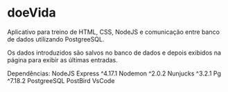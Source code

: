 # doeVida
Aplicativo para treino de HTML, CSS, NodeJS e comunicação entre banco de dados utilizando PostgreeSQL.

Os dados introduzidos são salvos no banco de dados e depois exibidos na página para exibir as últimas entradas.

Dependências:
NodeJS
  Express ^4.17.1
  Nodemon ^2.0.2
  Nunjucks ^3.2.1
  Pg ^7.18.2
PostgreeSQL
PostBird
VsCode
